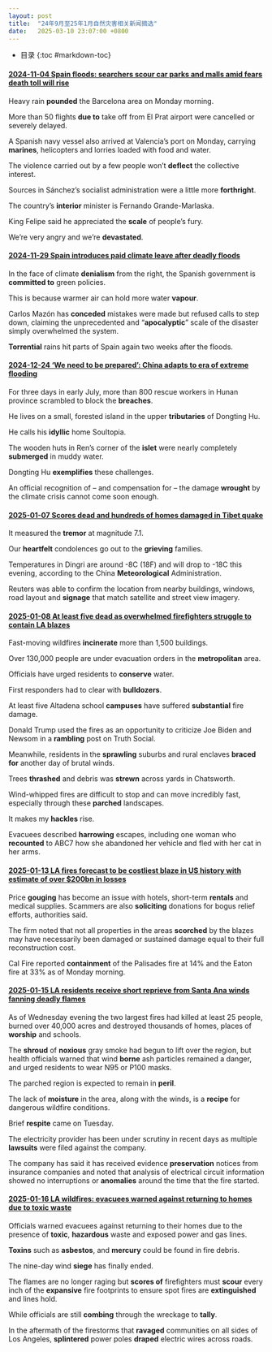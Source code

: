 ```yaml
---
layout: post
title:  "24年9月至25年1月自然灾害相关新闻摘选"
date:   2025-03-10 23:07:00 +0800
---
```


* 目录
{:toc #markdown-toc}

#### [2024-11-04 Spain floods: searchers scour car parks and malls amid fears death toll will rise](https://www.theguardian.com/world/2024/nov/04/spain-floods-military-unit-searches-car-parks-and-malls-amid-fears-death-toll-will-rise)

Heavy rain **pounded** the Barcelona area on Monday morning.

More than 50 flights **due to** take off from El Prat airport were cancelled or severely delayed.

A Spanish navy vessel also arrived at Valencia’s port on Monday, carrying **marines**, helicopters and lorries loaded with food and water.

The violence carried out by a few people won’t **deflect** the collective interest.

Sources in Sánchez’s socialist administration were a little more **forthright**.

The country’s **interior** minister is Fernando Grande-Marlaska.

King Felipe said he appreciated the **scale** of people’s fury.

We’re very angry and we’re **devastated**.

#### [2024-11-29 Spain introduces paid climate leave after deadly floods](https://www.theguardian.com/world/2024/nov/29/spain-paid-climate-leave-floods)

In the face of climate **denialism** from the right, the Spanish government is **committed to** green policies.

This is because warmer air can hold more water **vapour**.

Carlos Mazón has **conceded** mistakes were made but refused calls to step down, claiming the unprecedented and “**apocalyptic**” scale of the disaster simply overwhelmed the system.

**Torrential** rains hit parts of Spain again two weeks after the floods.

#### [2024-12-24 ‘We need to be prepared’: China adapts to era of extreme flooding](https://www.theguardian.com/world/2024/dec/24/we-need-to-be-prepared-china-adapts-to-era-of-extreme-flooding)

For three days in early July, more than 800 rescue workers in Hunan province scrambled to block the **breaches**.

He lives on a small, forested island in the upper **tributaries** of Dongting Hu.

He calls his **idyllic** home Soultopia.

The wooden huts in Ren’s corner of the **islet** were nearly completely **submerged** in muddy water.

Dongting Hu **exemplifies** these challenges.

An official recognition of – and compensation for – the damage **wrought** by the climate crisis cannot come soon enough.

#### [2025-01-07 Scores dead and hundreds of homes damaged in Tibet quake](https://www.theguardian.com/world/2025/jan/07/tibet-earthquake-holy-city-of-shigatse-nepal-magnitude-quake)

It measured the **tremor** at magnitude 7.1.

Our **heartfelt** condolences go out to the **grieving** families.

Temperatures in Dingri are around -8C (18F) and will drop to -18C this evening, according to the China **Meteorological** Administration.

Reuters was able to confirm the location from nearby buildings, windows, road layout and **signage** that match satellite and street view imagery.

#### [2025-01-08 At least five dead as overwhelmed firefighters struggle to contain LA blazes](https://www.theguardian.com/us-news/2025/jan/08/more-la-residents-flee-wildfires-amid-warning-of-stronger-winds-in-morning)

Fast-moving wildfires **incinerate** more than 1,500 buildings.

Over 130,000 people are under evacuation orders in the **metropolitan** area.

Officials have urged residents to **conserve** water.

First responders had to clear with **bulldozers**.

At least five Altadena school **campuses** have suffered **substantial** fire damage.

Donald Trump used the fires as an opportunity to criticize Joe Biden and Newsom in a **rambling** post on Truth Social.

Meanwhile, residents in the **sprawling** suburbs and rural enclaves **braced for** another day of brutal winds.

Trees **thrashed** and debris was **strewn** across yards in Chatsworth.

Wind-whipped fires are difficult to stop and can move incredibly fast, especially through these **parched** landscapes.

It makes my **hackles** rise.

Evacuees described **harrowing** escapes, including one woman who **recounted** to ABC7 how she abandoned her vehicle and fled with her cat in her arms.

#### [2025-01-13 LA fires forecast to be costliest blaze in US history with estimate of over $200bn in losses](https://www.theguardian.com/us-news/2025/jan/13/la-fires-wildfire-economic-losses)

Price **gouging** has become an issue with hotels, short-term **rentals** and medical supplies. Scammers are also **soliciting** donations for bogus relief efforts, authorities said.

The firm noted that not all properties in the areas **scorched** by the blazes may have necessarily been damaged or sustained damage equal to their full reconstruction cost.

Cal Fire reported **containment** of the Palisades fire at 14% and the Eaton fire at 33% as of Monday morning.

#### [2025-01-15 LA residents receive short reprieve from Santa Ana winds fanning deadly flames](https://www.theguardian.com/us-news/2025/jan/15/california-wildfires-warnings-los-angeles)

As of Wednesday evening the two largest fires had killed at least 25 people, burned over 40,000 acres and destroyed thousands of homes, places of **worship** and schools.

The **shroud** of **noxious** gray smoke had begun to lift over the region, but health officials warned that wind **borne** ash particles remained a danger, and urged residents to wear N95 or P100 masks.

The parched region is expected to remain in **peril**.

The lack of **moisture** in the area, along with the winds, is a **recipe** for dangerous wildfire conditions.

Brief **respite** came on Tuesday.

The electricity provider has been under scrutiny in recent days as multiple **lawsuits** were filed against the company.

The company has said it has received evidence **preservation** notices from insurance companies and noted that analysis of electrical circuit information showed no interruptions or **anomalies** around the time that the fire started.

#### [2025-01-16 LA wildfires: evacuees warned against returning to homes due to toxic waste](https://www.theguardian.com/us-news/2025/jan/16/california-wildfires-winds-ease)

Officials warned evacuees against returning to their homes due to the presence of **toxic**, **hazardous** waste and exposed power and gas lines.

**Toxins** such as **asbestos**, and **mercury** could be found in fire debris.

The nine-day wind **siege** has finally ended.

The flames are no longer raging but **scores of** firefighters must **scour** every inch of the **expansive** fire footprints to ensure spot fires are **extinguished** and lines hold.

While officials are still **combing** through the wreckage to **tally**.

In the aftermath of the firestorms that **ravaged** communities on all sides of Los Angeles, **splintered** power poles **draped** electric wires across roads.